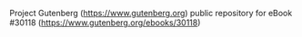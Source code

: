Project Gutenberg (https://www.gutenberg.org) public repository for eBook #30118 (https://www.gutenberg.org/ebooks/30118)
